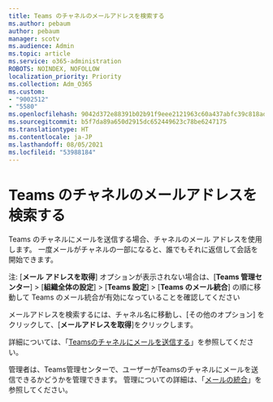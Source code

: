 ```yaml
---
title: Teams のチャネルのメールアドレスを検索する
ms.author: pebaum
author: pebaum
manager: scotv
ms.audience: Admin
ms.topic: article
ms.service: o365-administration
ROBOTS: NOINDEX, NOFOLLOW
localization_priority: Priority
ms.collection: Adm_O365
ms.custom:
- "9002512"
- "5580"
ms.openlocfilehash: 9042d372e88391b02b91f9eee2121963c60a437abfc39c818adcfcb76a17357b
ms.sourcegitcommit: b5f7da89a650d2915dc652449623c78be6247175
ms.translationtype: HT
ms.contentlocale: ja-JP
ms.lasthandoff: 08/05/2021
ms.locfileid: "53988184"
---
```

# <a name="find-the-email-address-for-a-teams-channel"></a>Teams のチャネルのメールアドレスを検索する

Teams のチャネルにメールを送信する場合、チャネルのメール アドレスを使用します。 一度メールがチャネルの一部になると、誰でもそれに返信して会話を開始できます。

注: [**メール アドレスを取得**] オプションが表示されない場合は、[**Teams 管理センター**] > [**組織全体の設定**] > [**Teams 設定**] > [**Teams のメール統合**] の順に移動して Teams のメール統合が有効になっていることを確認してください

メールアドレスを検索するには、チャネル名に移動し、[その他のオプション] をクリックして、[**メールアドレスを取得**]をクリックします。

詳細については、「[Teamsのチャネルにメールを送信する](https://support.office.com/article/send-an-email-to-a-channel-in-teams-d91db004-d9d7-4a47-82e6-fb1b16dfd51e)」を参照してください。

管理者は、Teams管理センターで、ユーザーがTeamsのチャネルにメールを送信できるかどうかを管理できます。 管理についての詳細は、「[メールの統合](https://docs.microsoft.com/microsoftteams/enable-features-office-365#email-integration)」を参照してください。
